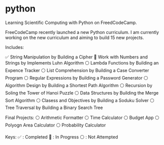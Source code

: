 # python

Learning Scientific Computing with Python on FreedCodeCamp.

FreeCodeCamp recently launched a new Python curriculum. I am currently working on the new curriculum and aiming to build 15 new projects.

Includes:

:white_check_mark: String Manipulation by Building a Cipher
:large_blue_circle: Work with Numbers and Strings by Implements Luhn Algorithm
:white_circle: Lambda Functions by Building an Expence Tracker
:white_circle: List Comprehension by Building a Case Converter Program
:white_circle: Regular Expressions by Building a Password Generator
:white_circle: Algorithm Design by Building a Shortest Path Algorithm
:white_circle: Recursion by Soling the Tower of Hanoi Puzzle
:white_circle:  Data Structures by Building the Merge Sort Algorithm 
:white_circle: Clasess and Objectives by Building a Soduku Solver
:white_circle: Tree Traversal by Building a Binary Search Tree

Final Projects:
:white_circle: Arithmetic Formatter
:white_circle: Time Calculator
:white_circle: Budget App
:white_circle: Polyogn Area Calculator
:white_circle: Probability Calculator

Keys: 
:white_check_mark: : Completed
:large_blue_circle: : In Progress
:white_circle: : Not Attempted